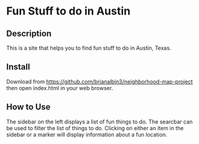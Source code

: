 # Fun Stuff to do in Austin

## Description

This is a site that helps you to find fun stuff to do in Austin, Texas.

## Install

Download from https://github.com/brianalbin3/neighborhood-map-project then open index.html in your web browser.

## How to Use

The sidebar on the left displays a list of fun things to do. The searcbar can be used to filter the list of things to do. Clicking on either an item in the sidebar or a marker will display information about a fun location.